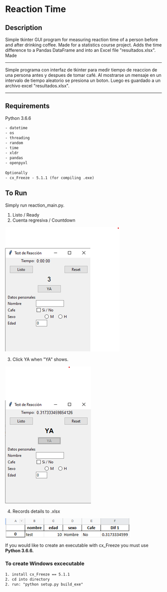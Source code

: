 # Reaction Time


## Description
Simple tkinter GUI program for measuring reaction time of a person before and after drinking coffee. Made for a statistics course project. 
Adds the time difference to a Pandas DataFrame and into an Excel file "resultados.xlsx". Made 

---

Simple programa con interfaz de tkinter para medir tiempo de reaccion de una persona antes y despues de tomar café. 
Al mostrarse un mensaje en un intervalo de tiempo aleatorio se presiona un boton. Luego es guardado a un
archivo excel "resultados.xlsx".

---
## Requirements
Python 3.6.6

	- datetime
	- os
	- threading
	- random
	- time
	- xldr
	- pandas
	- openpyxl

	Optionally
	- cx_Freeze - 5.1.1 (for compiling .exe)

## To Run

Simply run reaction_main.py. 

1. Listo / Ready
2. Cuenta regresiva / Countdown

![main](imgs/main.png)

3. Click YA when "YA" shows.

![main2](imgs/main2.png)

4. Records details to .xlsx

![res](imgs/res.png)



If you would like to create an executable with cx_Freeze you must use **Python 3.6.6.**

### To create Windows excecutable
	1. install cx_Freeze == 5.1.1
	2. cd into directory
	2. run: "python setup.py build_exe"
